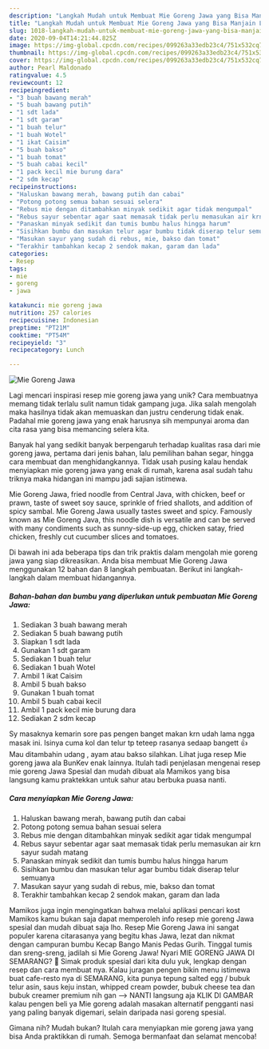 ```yaml
---
description: "Langkah Mudah untuk Membuat Mie Goreng Jawa yang Bisa Manjain Lidah"
title: "Langkah Mudah untuk Membuat Mie Goreng Jawa yang Bisa Manjain Lidah"
slug: 1018-langkah-mudah-untuk-membuat-mie-goreng-jawa-yang-bisa-manjain-lidah
date: 2020-09-04T14:21:44.825Z
image: https://img-global.cpcdn.com/recipes/099263a33edb23c4/751x532cq70/mie-goreng-jawa-foto-resep-utama.jpg
thumbnail: https://img-global.cpcdn.com/recipes/099263a33edb23c4/751x532cq70/mie-goreng-jawa-foto-resep-utama.jpg
cover: https://img-global.cpcdn.com/recipes/099263a33edb23c4/751x532cq70/mie-goreng-jawa-foto-resep-utama.jpg
author: Pearl Maldonado
ratingvalue: 4.5
reviewcount: 12
recipeingredient:
- "3 buah bawang merah"
- "5 buah bawang putih"
- "1 sdt lada"
- "1 sdt garam"
- "1 buah telur"
- "1 buah Wotel"
- "1 ikat Caisim"
- "5 buah bakso"
- "1 buah tomat"
- "5 buah cabai kecil"
- "1 pack kecil mie burung dara"
- "2 sdm kecap"
recipeinstructions:
- "Haluskan bawang merah, bawang putih dan cabai"
- "Potong potong semua bahan sesuai selera"
- "Rebus mie dengan ditambahkan minyak sedikit agar tidak mengumpal"
- "Rebus sayur sebentar agar saat memasak tidak perlu memasukan air krn sayur sudah matang"
- "Panaskan minyak sedikit dan tumis bumbu halus hingga harum"
- "Sisihkan bumbu dan masukan telur agar bumbu tidak diserap telur semuanya"
- "Masukan sayur yang sudah di rebus, mie, bakso dan tomat"
- "Terakhir tambahkan kecap 2 sendok makan, garam dan lada"
categories:
- Resep
tags:
- mie
- goreng
- jawa

katakunci: mie goreng jawa 
nutrition: 257 calories
recipecuisine: Indonesian
preptime: "PT21M"
cooktime: "PT54M"
recipeyield: "3"
recipecategory: Lunch

---
```



![Mie Goreng Jawa](https://img-global.cpcdn.com/recipes/099263a33edb23c4/751x532cq70/mie-goreng-jawa-foto-resep-utama.jpg)

Lagi mencari inspirasi resep mie goreng jawa yang unik? Cara membuatnya memang tidak terlalu sulit namun tidak gampang juga. Jika salah mengolah maka hasilnya tidak akan memuaskan dan justru cenderung tidak enak. Padahal mie goreng jawa yang enak harusnya sih mempunyai aroma dan cita rasa yang bisa memancing selera kita.

Banyak hal yang sedikit banyak berpengaruh terhadap kualitas rasa dari mie goreng jawa, pertama dari jenis bahan, lalu pemilihan bahan segar, hingga cara membuat dan menghidangkannya. Tidak usah pusing kalau hendak menyiapkan mie goreng jawa yang enak di rumah, karena asal sudah tahu triknya maka hidangan ini mampu jadi sajian istimewa.

Mie Goreng Jawa, fried noodle from Central Java, with chicken, beef or prawn, taste of sweet soy sauce, sprinkle of fried shallots, and addition of spicy sambal. Mie Goreng Jawa usually tastes sweet and spicy. Famously known as Mie Goreng Java, this noodle dish is versatile and can be served with many condiments such as sunny-side-up egg, chicken satay, fried chicken, freshly cut cucumber slices and tomatoes.


Di bawah ini ada beberapa tips dan trik praktis dalam mengolah mie goreng jawa yang siap dikreasikan. Anda bisa membuat Mie Goreng Jawa menggunakan 12 bahan dan 8 langkah pembuatan. Berikut ini langkah-langkah dalam membuat hidangannya.

<!--inarticleads1-->

##### Bahan-bahan dan bumbu yang diperlukan untuk pembuatan Mie Goreng Jawa:

1. Sediakan 3 buah bawang merah
1. Sediakan 5 buah bawang putih
1. Siapkan 1 sdt lada
1. Gunakan 1 sdt garam
1. Sediakan 1 buah telur
1. Sediakan 1 buah Wotel
1. Ambil 1 ikat Caisim
1. Ambil 5 buah bakso
1. Gunakan 1 buah tomat
1. Ambil 5 buah cabai kecil
1. Ambil 1 pack kecil mie burung dara
1. Sediakan 2 sdm kecap


Sy masaknya kemarin sore pas pengen banget makan krn udah lama ngga masak ini. Isinya cuma kol dan telur tp teteep rasanya sedaap bangett 👍 Mau ditambahin udang , ayam atau bakso silahkan. Lihat juga resep Mie goreng jawa ala BunKev enak lainnya. Itulah tadi penjelasan mengenai resep mie goreng Jawa Spesial dan mudah dibuat ala Mamikos yang bisa langsung kamu praktekkan untuk sahur atau berbuka puasa nanti. 

<!--inarticleads2-->

##### Cara menyiapkan Mie Goreng Jawa:

1. Haluskan bawang merah, bawang putih dan cabai
1. Potong potong semua bahan sesuai selera
1. Rebus mie dengan ditambahkan minyak sedikit agar tidak mengumpal
1. Rebus sayur sebentar agar saat memasak tidak perlu memasukan air krn sayur sudah matang
1. Panaskan minyak sedikit dan tumis bumbu halus hingga harum
1. Sisihkan bumbu dan masukan telur agar bumbu tidak diserap telur semuanya
1. Masukan sayur yang sudah di rebus, mie, bakso dan tomat
1. Terakhir tambahkan kecap 2 sendok makan, garam dan lada


Mamikos juga ingin mengingatkan bahwa melalui aplikasi pencari kost Mamikos kamu bukan saja dapat memperoleh info resep mie goreng Jawa spesial dan mudah dibuat saja lho. Resep Mie Goreng Jawa ini sangat populer karena citarasanya yang begitu khas Jawa, lezat dan nikmat dengan campuran bumbu Kecap Bango Manis Pedas Gurih. Tinggal tumis dan sreng-sreng, jadilah si Mie Goreng Jawa! Nyari MIE GORENG JAWA DI SEMARANG? 🙂 Simak produk spesial dari kita dulu yuk, lengkap dengan resep dan cara membuat nya. Kalau juragan pengen bikin menu istimewa buat cafe-resto nya di SEMARANG, kita punya tepung salted egg / bubuk telur asin, saus keju instan, whipped cream powder, bubuk cheese tea dan bubuk creamer premium nih gan --&gt; NANTI langsung aja KLIK DI GAMBAR kalau pengen beli ya Mie goreng adalah masakan alternatif pengganti nasi yang paling banyak digemari, selain daripada nasi goreng spesial. 

Gimana nih? Mudah bukan? Itulah cara menyiapkan mie goreng jawa yang bisa Anda praktikkan di rumah. Semoga bermanfaat dan selamat mencoba!
